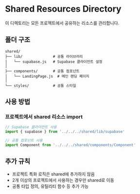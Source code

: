 # Shared Resources Directory

이 디렉토리는 모든 프로젝트에서 공유하는 리소스를 관리합니다.

## 폴더 구조

```
shared/
├── lib/              # 공통 라이브러리
│   └── supabase.js   # Supabase 클라이언트 설정
│
├── components/       # 공통 컴포넌트
│   └── LandingPage.js  # 메인 랜딩 페이지
│
└── styles/           # 공통 스타일
```

## 사용 방법

### 프로젝트에서 shared 리소스 import

```javascript
// Supabase 클라이언트 사용
import { supabase } from '../../../shared/lib/supabase'

// 공통 컴포넌트 사용
import Component from '../../../shared/components/Component'
```

## 추가 규칙

- 프로젝트 특화 로직은 shared에 추가하지 않음
- 2개 이상의 프로젝트에서 사용하는 경우만 shared로 이동
- 공통 타입 정의, 유틸리티 함수 등 추가 가능
